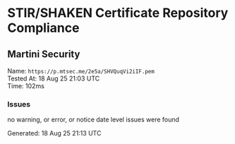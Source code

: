 # STIR/SHAKEN Certificate Repository Compliance

## Martini Security

Name: `https://p.mtsec.me/2e5a/SHVQuqVi2iIF.pem`\
Tested At: 18 Aug 25 21:03 UTC\
Time: 102ms

### Issues

no warning, or error, or notice date level issues were found

Generated: 18 Aug 25 21:13 UTC